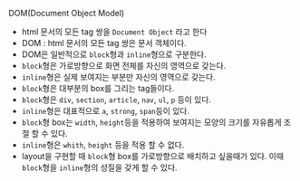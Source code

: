 DOM(Document Object Model)
- html 문서의 모든 tag 쌍을 `Document Object` 라고 한다
- DOM : html 문서의 모든 tag 쌍은 문서 객체이다.
- DOM은 일반적으로 `block`형과 `inline`형으로 구분한다.
- `block`형은 가로방향으로 화면 전체를 자신의 영역으로 갖는다.
- `inline`형은 실제 보여지는 부분만 자신의 영역으로 갖는다.
- `block`형은 대부분의 box를 그리는 tag들이다.
- `block`형은 `div`, `section`, `article`, `nav`, `ul`, `p` 등이 있다.
- `inline`형은 대표적으로 `a`, `strong`, `span`등이 있다.
- `block`형 box는 `width`, `height`등을 적용하여 보여지는 모양의 크기를
자유롭게 조절 할 수 있다.
- `inline`형은 `whith`, `height` 등을 적용 할 수 없다.
- layout을 구현할 때 `block`형 box를 가로방향으로 배치하고 싶을때가 있다.
이때 `block`형을 `inline`형의 성질을 갖게 할 수 있다.